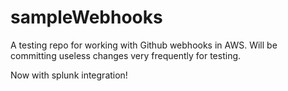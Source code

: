 #  sampleWebhooks
A testing repo for working with Github webhooks in AWS.
Will be committing useless changes very frequently for testing.

Now with splunk integration!
